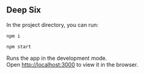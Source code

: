 ## Deep Six

In the project directory, you can run:

`npm i`

`npm start`

Runs the app in the development mode.<br>
Open [http://localhost:3000](http://localhost:3000) to view it in the browser.
